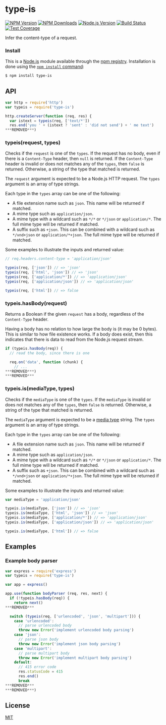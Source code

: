 # type-is

[![NPM Version][npm-version-image]][npm-url]
[![NPM Downloads][npm-downloads-image]][npm-url]
[![Node.js Version][node-version-image]][node-version-url]
[![Build Status][travis-image]][travis-url]
[![Test Coverage][coveralls-image]][coveralls-url]

Infer the content-type of a request.

### Install

This is a [Node.js](https://nodejs.org/en/) module available through the
[npm registry](https://www.npmjs.com/). Installation is done using the
[`npm install` command](https://docs.npmjs.com/getting-started/installing-npm-packages-locally):

```sh
$ npm install type-is
```

## API

```js
var http = require('http')
var typeis = require('type-is')

http.createServer(function (req, res) {
  var istext = typeis(req, ['text/*'])
  res.end('you ' + (istext ? 'sent' : 'did not send') + ' me text')
***REMOVED***)
```

### typeis(request, types)

Checks if the `request` is one of the `types`. If the request has no body,
even if there is a `Content-Type` header, then `null` is returned. If the
`Content-Type` header is invalid or does not matches any of the `types`, then
`false` is returned. Otherwise, a string of the type that matched is returned.

The `request` argument is expected to be a Node.js HTTP request. The `types`
argument is an array of type strings.

Each type in the `types` array can be one of the following:

- A file extension name such as `json`. This name will be returned if matched.
- A mime type such as `application/json`.
- A mime type with a wildcard such as `*/*` or `*/json` or `application/*`.
  The full mime type will be returned if matched.
- A suffix such as `+json`. This can be combined with a wildcard such as
  `*/vnd+json` or `application/*+json`. The full mime type will be returned
  if matched.

Some examples to illustrate the inputs and returned value:

<!-- eslint-disable no-undef -->

```js
// req.headers.content-type = 'application/json'

typeis(req, ['json']) // => 'json'
typeis(req, ['html', 'json']) // => 'json'
typeis(req, ['application/*']) // => 'application/json'
typeis(req, ['application/json']) // => 'application/json'

typeis(req, ['html']) // => false
```

### typeis.hasBody(request)

Returns a Boolean if the given `request` has a body, regardless of the
`Content-Type` header.

Having a body has no relation to how large the body is (it may be 0 bytes).
This is similar to how file existence works. If a body does exist, then this
indicates that there is data to read from the Node.js request stream.

<!-- eslint-disable no-undef -->

```js
if (typeis.hasBody(req)) {
  // read the body, since there is one

  req.on('data', function (chunk) {
    // ...
***REMOVED***)
***REMOVED***
```

### typeis.is(mediaType, types)

Checks if the `mediaType` is one of the `types`. If the `mediaType` is invalid
or does not matches any of the `types`, then `false` is returned. Otherwise, a
string of the type that matched is returned.

The `mediaType` argument is expected to be a
[media type](https://tools.ietf.org/html/rfc6838) string. The `types` argument
is an array of type strings.

Each type in the `types` array can be one of the following:

- A file extension name such as `json`. This name will be returned if matched.
- A mime type such as `application/json`.
- A mime type with a wildcard such as `*/*` or `*/json` or `application/*`.
  The full mime type will be returned if matched.
- A suffix such as `+json`. This can be combined with a wildcard such as
  `*/vnd+json` or `application/*+json`. The full mime type will be returned
  if matched.

Some examples to illustrate the inputs and returned value:

<!-- eslint-disable no-undef -->

```js
var mediaType = 'application/json'

typeis.is(mediaType, ['json']) // => 'json'
typeis.is(mediaType, ['html', 'json']) // => 'json'
typeis.is(mediaType, ['application/*']) // => 'application/json'
typeis.is(mediaType, ['application/json']) // => 'application/json'

typeis.is(mediaType, ['html']) // => false
```

## Examples

### Example body parser

```js
var express = require('express')
var typeis = require('type-is')

var app = express()

app.use(function bodyParser (req, res, next) {
  if (!typeis.hasBody(req)) {
    return next()
***REMOVED***

  switch (typeis(req, ['urlencoded', 'json', 'multipart'])) {
    case 'urlencoded':
      // parse urlencoded body
      throw new Error('implement urlencoded body parsing')
    case 'json':
      // parse json body
      throw new Error('implement json body parsing')
    case 'multipart':
      // parse multipart body
      throw new Error('implement multipart body parsing')
    default:
      // 415 error code
      res.statusCode = 415
      res.end()
      break
***REMOVED***
***REMOVED***)
```

## License

[MIT](LICENSE)

[coveralls-image]: https://badgen.net/coveralls/c/github/jshttp/type-is/master
[coveralls-url]: https://coveralls.io/r/jshttp/type-is?branch=master
[node-version-image]: https://badgen.net/npm/node/type-is
[node-version-url]: https://nodejs.org/en/download
[npm-downloads-image]: https://badgen.net/npm/dm/type-is
[npm-url]: https://npmjs.org/package/type-is
[npm-version-image]: https://badgen.net/npm/v/type-is
[travis-image]: https://badgen.net/travis/jshttp/type-is/master
[travis-url]: https://travis-ci.org/jshttp/type-is
